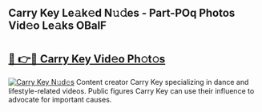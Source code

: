 ## Carry Key Le𝚊k𝚎d N𝚞𝚍es - Part-POq Photos Vid𝚎o Le𝚊ks OBalF

# <h2><a href="http://fbd4mna.evod.top/?m=Carry+Key">🔗 👉🔴 Carry Key Vid𝚎o Ph𝚘t𝚘s</a></h2>

[![Carry Key N𝚞d𝚎s](https://i.imgur.com/8V9OHl7.gif)](http://fbd4mna.evod.top/?m=Carry+Key)
Content creator Carry Key specializing in dance and lifestyle-related videos. Public figures Carry Key can use their influence to advocate for important causes. 
